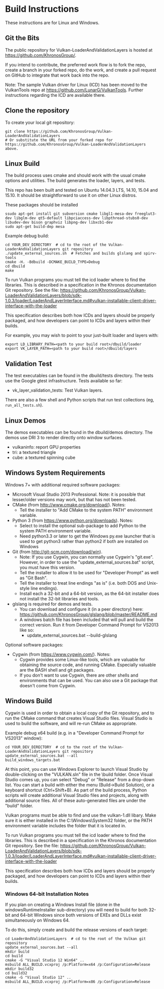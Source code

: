 # Build Instructions
These instructions are for Linux and Windows.

## Git the Bits

The public repository for Vulkan-LoaderAndValidationLayers is hosted at https://github.com/KhronosGroup/.

If you intend to contribute, the
preferred work flow is to fork the repo, create a branch in your forked repo, do the work, and create a pull request
on GitHub to integrate that work back into the repo.

Note: The sample Vulkan driver for Linux (ICD) has been moved to the VulkanTools repo at https://github.com/LunarG/VulkanTools.
Further instructions regarding the ICD are available there.

## Clone the repository

To create your local git repository:
```
git clone https://github.com/KhronosGroup/Vulkan-LoaderAndValidationLayers 
# Or substitute the URL from your forked repo for https://github.com/KhronosGroup/Vulkan-LoaderAndValidationLayers above.
```

## Linux Build

The build process uses cmake and should work with the usual cmake options and utilities.
The build generates the loader, layers, and tests.

This repo has been built and tested on Ubuntu 14.04.3 LTS, 14.10, 15.04 and 15.10.
It should be straightforward to use it on other Linux distros.

These packages should be installed 
```
ssudo apt-get install git subversion cmake libgl1-mesa-dev freeglut3-dev libglm-dev qt5-default libpciaccess-dev libpthread-stubs0-dev libudev-dev bison graphviz libpng-dev libxcb1-dev
sudo apt-get build-dep mesa
```

Example debug build:
```
cd YOUR_DEV_DIRECTORY  # cd to the root of the Vulkan-LoaderAndValidationLayers git repository
./update_external_sources.sh  # Fetches and builds glslang and spirv-tools
cmake -H. -Bdbuild -DCMAKE_BUILD_TYPE=Debug
cd dbuild
make
```

To run Vulkan programs you must tell the icd loader where to find the libraries.
This is described in a specification in the Khronos documentation Git
repository.  See the file:
https://github.com/KhronosGroup/Vulkan-LoaderAndValidationLayers/blob/sdk-1.0.3/loader/LoaderAndLayerInterface.md#vulkan-installable-client-driver-interface-with-the-loader

This specification describes both how ICDs and layers should be properly
packaged, and how developers can point to ICDs and layers within their builds.

For example, you may wish to point to your just-built loader and layers with:
```
export LD_LIBRARY_PATH=<path to your build root>/dbuild/loader
export VK_LAYER_PATH=<path to your build root>/dbuild/layers
```

## Validation Test

The test executables can be found in the dbuild/tests directory. The tests use the Google
gtest infrastructure. Tests available so far:
- vk_layer_validation_tests: Test Vulkan layers.

There are also a few shell and Python scripts that run test collections (eg,
`run_all_tests.sh`).

## Linux Demos

The demos executables can be found in the dbuild/demos directory. The demos use DRI 3
to render directly onto window surfaces.
- vulkaninfo: report GPU properties
- tri: a textured triangle
- cube: a textured spinning cube

## Windows System Requirements

Windows 7+ with additional required software packages:

- Microsoft Visual Studio 2013 Professional.  Note: it is possible that lesser/older versions may work, but that has not been tested.
- CMake (from http://www.cmake.org/download/).  Notes:
  - Tell the installer to "Add CMake to the system PATH" environment variable.
- Python 3 (from https://www.python.org/downloads).  Notes:
  - Select to install the optional sub-package to add Python to the system PATH environment variable.
  - Need python3.3 or later to get the Windows py.exe launcher that is used to get python3 rather than python2 if both are installed on Windows
- Git (from http://git-scm.com/download/win).
  - Note: If you use Cygwin, you can normally use Cygwin's "git.exe".  However, in order to use the "update_external_sources.bat" script, you must have this version.
  - Tell the installer to allow it to be used for "Developer Prompt" as well as "Git Bash".
  - Tell the installer to treat line endings "as is" (i.e. both DOS and Unix-style line endings).
  - Install each a 32-bit and a 64-bit version, as the 64-bit installer does not install the 32-bit libraries and tools.
- glslang is required for demos and tests.
  - You can download and configure it (in a peer directory) here: https://github.com/KhronosGroup/glslang/blob/master/README.md
  - A windows batch file has been included that will pull and build the correct version.  Run it from Developer Command Prompt for VS2013 like so:
    - update_external_sources.bat --build-glslang

Optional software packages:

- Cygwin (from https://www.cygwin.com/).  Notes:
  - Cygwin provides some Linux-like tools, which are valuable for obtaining the source code, and running CMake.
    Especially valuable are the BASH shell and git packages.
  - If you don't want to use Cygwin, there are other shells and environments that can be used.
    You can also use a Git package that doesn't come from Cygwin.

## Windows Build

Cygwin is used in order to obtain a local copy of the Git repository, and to run the CMake command that creates Visual Studio files.  Visual Studio is used to build the software, and will re-run CMake as appropriate.

Example debug x64 build (e.g. in a "Developer Command Prompt for VS2013" window):
```
cd YOUR_DEV_DIRECTORY  # cd to the root of the Vulkan-LoaderAndValidationLayers git repository
update_external_sources.bat --all
build_windows_targets.bat 
```

At this point, you can use Windows Explorer to launch Visual Studio by double-clicking on the "VULKAN.sln" file in the \build folder.  Once Visual Studio comes up, you can select "Debug" or "Release" from a drop-down list.  You can start a build with either the menu (Build->Build Solution), or a keyboard shortcut (Ctrl+Shift+B).  As part of the build process, Python scripts will create additional Visual Studio files and projects, along with additional source files.  All of these auto-generated files are under the "build" folder.

Vulkan programs must be able to find and use the vulkan-1.dll libary. Make sure it is either installed in the C:\Windows\System32 folder, or the PATH environment variable includes the folder that it is located in.

To run Vulkan programs you must tell the icd loader where to find the libraries.
This is described in a specification in the Khronos documentation Git
repository.  See the file:
https://github.com/KhronosGroup/Vulkan-LoaderAndValidationLayers/blob/sdk-1.0.3/loader/LoaderAndLayerInterface.md#vulkan-installable-client-driver-interface-with-the-loader

This specification describes both how ICDs and layers should be properly
packaged, and how developers can point to ICDs and layers within their builds.

### Windows 64-bit Installation Notes
If you plan on creating a Windows Install file (done in the windowsRuntimeInstaller sub-directory) you will need to build for both 32-bit and 64-bit Windows since both versions of EXEs and DLLs exist simultaneously on Windows 64.

To do this, simply create and build the release versions of each target:
```
cd LoaderAndValidationLayers  # cd to the root of the Vulkan git repository
update_external_sources.bat --all
mkdir build
cd build
cmake -G "Visual Studio 12 Win64" ..
msbuild ALL_BUILD.vcxproj /p:Platform=x64 /p:Configuration=Release
mkdir build32
cd build32
cmake -G "Visual Studio 12" ..
msbuild ALL_BUILD.vcxproj /p:Platform=x86 /p:Configuration=Release
```

